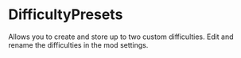 # DifficultyPresets
Allows you to create and store up to two custom difficulties. Edit and rename the difficulties in the mod settings.
